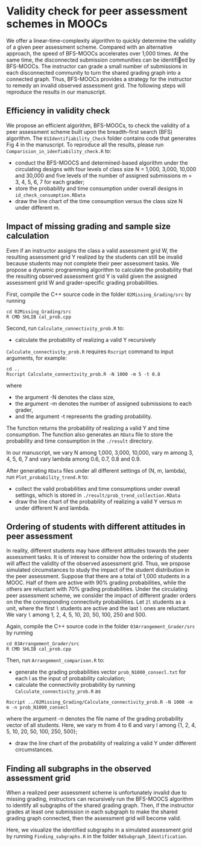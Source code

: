 # Validity check for peer assessment schemes in MOOCs

We offer a linear-time-complexity algorithm to quickly determine the validity of a given peer assessment scheme. Compared with an alternative approach, the speed of BFS-MOOCs accelerates over 1,000 times. At the same time, the disconnected submission communities can be identified by BFS-MOOCs. The instructor can grade a small number of submissions in each disconnected community to turn the shared grading graph into a connected graph. Thus, BFS-MOOCs provides a strategy for the instructor to remedy an invalid observed assessment grid. The following steps will reproduce the results in our manuscript.

## Efficiency in validity check

We propose an efficient algorithm, BFS-MOOCs, to check the validity of a peer assessment scheme built upon the breadth-first search (BFS) algorithm. The `01Identifiability_Check` folder contains code that generates Fig 4 in the manuscript. To reproduce all the results, please run `Comparision_in_idenfiability_check.R` to:

- conduct the BFS-MOOCS and determined-based algorithm under the circulating designs with four levels of class size N = 1,000, 3,000, 10,000 and 30,000 and five levels of the number of assigned submissions m = 3, 4, 5, 6, 7 for each grader;
- store the probability and time consumption under overall designs in `id_check_consumption.RData`
- draw the line chart of the time consumption versus the class size N under different m.

## Impact of missing grading and sample size calculation

Even if an instructor assigns the class a valid assessment grid W, the resulting assessment grid Y realized by the students can still be invalid because students may not complete their peer assessment tasks. We propose a dynamic programming algorithm to calculate the probability that the resulting observed assessment grid Y is valid given the assigned assessment grid W and grader-specific grading probabilities.

First, compile the C++ source code in the folder `02Missing_Grading/src` by running

```
cd 02Missing_Grading/src
R CMD SHLIB cal_prob.cpp
```

Second, run `Calculate_connectivity_prob.R` to:

- calculate the probability of realizing a valid Y recursively

`Calculate_connectivity_prob.R` requires `Rscript` command to input arguments, for example:

```
cd ..
Rscript Calculate_connectivity_prob.R -N 1000 -m 5 -t 0.8
```

where 

- the argument -N denotes the class size, 
- the argument -m denotes the number of assigned submissions to each grader, 
- and the argument -t represents the grading probability. 

The function returns the probability of realizing a valid Y and time consumption. The function also generates an `RData` file to store the probability and time consumption in the `./result` directory.

In our manuscript, we vary N among 1,000, 3,000, 10,000, vary m among 3, 4, 5, 6, 7 and vary lambda among 0.6, 0.7, 0.8 and 0.9. 

After generating `RData` files under all different settings of (N, m, lambda), run `Plot_probability_trend.R` to:

- collect the valid probabilities and time consumptions under overall settings, which is stored in `./result/prob_trend_collection.RData`
- draw the line chart of the probability of realizing a valid Y versus m under different N and lambda.

## Ordering of students with different attitudes in peer assessment

In reality, different students may have different attitudes towards the peer assessment tasks. It is of interest to consider how the ordering of students will affect the validity of the observed assessment grid. Thus, we propose simulated circumstances to study the impact of the student distribution in the peer assessment. Suppose that there are a total of 1,000 students in a MOOC. Half of them are active with 90% grading probabilities, while the others are reluctant with 70% grading probabilities. Under the circulating peer assessment scheme, we consider the impact of different grader orders on the the corresponding connectivity probabilities. Let `2l` students as a unit, where the first `l` students are active and the last `l` ones are reluctant. We vary `l` among 1, 2, 4, 5, 10, 20, 50, 100, 250 and 500.

Again, compile the C++ source code in the folder `03Arrangement_Grader/src` by running

```
cd 03Arrangement_Grader/src
R CMD SHLIB cal_prob.cpp
```

Then, run `Arrangement_comparison.R` to:

- generate the grading probabilities vector `prob_N1000_consecl.txt` for each l as the input of probability calculation;
- calculate the connectivity probability by running `Calculate_connectivity_prob.R` as

```
Rscript ../02Missing_Grading/Calculate_connectivity_prob.R -N 1000 -m m -n prob_N1000_consecl
```

where the argument -n denotes the file name of the grading probability vector of all students. Here, we vary m from 4 to 6 and vary l among {1, 2, 4, 5, 10, 20, 50, 100, 250, 500};

- draw the line chart of the probability of realizing a valid Y under different circumstances.

## Finding all subgraphs in the observed assessment grid

When a realized peer assessment scheme is unfortunately invalid due to missing grading, instructors can recursively run the BFS-MOOCS algorithm to identify all subgraphs of the shared grading graph. Then, if the instructor grades at least one submission in each subgraph to make the shared grading graph connected, then the assessment grid will become valid.

Here, we visualize the identified subgraphs in a simulated assessment grid by running `Finding_subgraphs.R` in the folder `04Subgraph_Identification`. 

